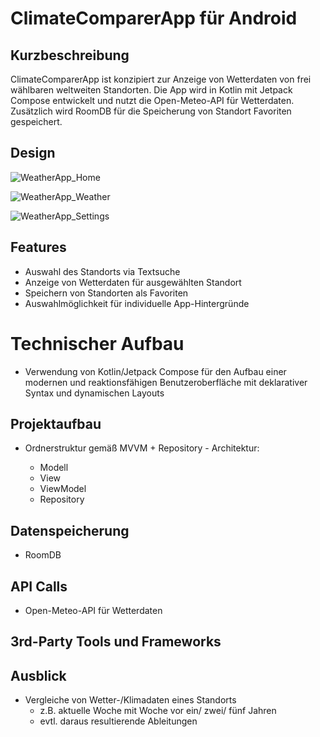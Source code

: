 # ClimateComparerApp für Android

## Kurzbeschreibung

ClimateComparerApp ist konzipiert zur Anzeige von Wetterdaten von frei wählbaren weltweiten Standorten.
Die App wird in Kotlin mit Jetpack Compose entwickelt und nutzt die  Open-Meteo-API für Wetterdaten. Zusätzlich wird RoomDB für die Speicherung von Standort Favoriten gespeichert.

## Design

![WeatherApp_Home](<img src="https://github.com/user-attachments/assets/08dc7cf0-c89b-4fb9-906b-fa5ae431e75c"width="400">)

![WeatherApp_Weather](https://github.com/user-attachments/assets/803f8ed0-fa67-44eb-aeb0-dc8fb61c2ae0)

![WeatherApp_Settings](https://github.com/user-attachments/assets/285dfa16-c1b8-4615-97ad-a4132e8fe01a)

## Features

- Auswahl des Standorts via Textsuche
- Anzeige von Wetterdaten für ausgewählten Standort
- Speichern von Standorten als Favoriten
- Auswahlmöglichkeit für individuelle App-Hintergründe

# Technischer Aufbau

- Verwendung von Kotlin/Jetpack Compose für den Aufbau einer modernen und reaktionsfähigen Benutzeroberfläche mit deklarativer Syntax und dynamischen Layouts

## Projektaufbau

- Ordnerstruktur gemäß MVVM + Repository - Architektur:
  
  - Modell
  - View
  - ViewModel
  - Repository

## Datenspeicherung

- RoomDB

## API Calls

-  Open-Meteo-API für Wetterdaten

## 3rd-Party Tools und Frameworks



## Ausblick

- Vergleiche von Wetter-/Klimadaten eines Standorts
  - z.B. aktuelle Woche mit Woche vor ein/ zwei/ fünf Jahren
  - evtl. daraus resultierende Ableitungen
